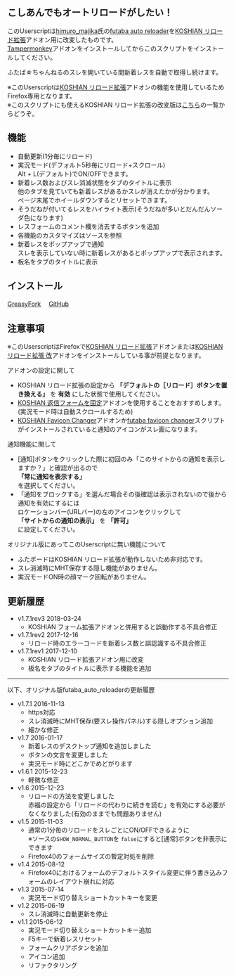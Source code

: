 ## こしあんでもオートリロードがしたい！
このUserscriptは[himuro\_majika](https://github.com/himuro-majika)氏の[futaba auto reloader](https://github.com/himuro-majika/futaba_auto_reloader)を[KOSHIAN リロード拡張](https://addons.mozilla.org/ja/firefox/addon/koshian-reload-futaba/)アドオン用に改変したものです。  
[Tampermonkey](https://addons.mozilla.org/ja/firefox/addon/tampermonkey/)アドオンをインストールしてからこのスクリプトをインストールしてください。  

ふたば☆ちゃんねるのスレを開いている間新着レスを自動で取得し続けます。  

※このUserscriptは[KOSHIAN リロード拡張](https://addons.mozilla.org/ja/firefox/addon/koshian-reload-futaba/)アドオンの機能を使用しているためFirefox専用となります。  
※このスクリプトにも使えるKOSHIAN リロード拡張の改変版は[こちら](https://github.com/akoya-tomo/futaba_auto_reloader_K/wiki)の一覧からどうぞ。


## 機能
* 自動更新(1分毎にリロード)
* 実況モード(デフォルト5秒毎にリロード+スクロール)  
  Alt + L(デフォルト)でON/OFFできます。
* 新着レス数およびスレ消滅状態をタブのタイトルに表示  
  他のタブを見ていても新着レスがあるかスレが消えたかが分かります。  
  ページ末尾でホイールダウンするとリセットできます。  
* そうだねが付いてるレスをハイライト表示(そうだねが多いとだんだんソーダ色になります)
* レスフォームのコメント欄を消去するボタンを追加
* 各機能のカスタマイズはソースを参照
* 新着レスをポップアップで通知  
  スレを表示していない時に新着レスがあるとポップアップで表示されます。
* 板名をタブのタイトルに表示


## インストール
[GreasyFork](https://greasyfork.org/ja/scripts/36235-futaba-auto-reloader-k)　
[GitHub](https://github.com/akoya-tomo/futaba_auto_reloader_K/raw/master/futaba_auto_reloader.user.js)


## 注意事項
※このUserscriptはFirefoxで[KOSHIAN リロード拡張](https://addons.mozilla.org/ja/firefox/addon/koshian-reload-futaba/)アドオンまたは[KOSHIAN リロード拡張 改](https://github.com/akoya-tomo/koshian_reload_futaba_kai)アドオンをインストールしている事が前提となります。

アドオンの設定に関して

* KOSHIAN リロード拡張の設定から **「デフォルトの［リロード］ボタンを置き換える」** を **有効** にした状態で使用してください。  
* [KOSHIAN 返信フォームを固定](https://addons.mozilla.org/ja/firefox/addon/koshian-float-form/)アドオンを使用することをおすすめします。(実況モード時は自動スクロールするため)  
* [KOSHIAN Favicon Changer](https://addons.mozilla.org/ja/firefox/addon/koshian-favicon-changer/)アドオンか[futaba favicon changer](https://greasyfork.org/ja/scripts/39342-futaba-favicon-changer/)スクリプトがインストールされていると通知のアイコンがスレ画になります。  

通知機能に関して

*  [通知]ボタンをクリックした際に初回のみ「このサイトからの通知を表示しますか？」と確認が出るので  
	 **「常に通知を表示する」**  
	 を選択してください。  
*	「通知をブロックする」を選んだ場合その後確認は表示されないので後から通知を有効にするには  
	ロケーションバー(URLバー)の左のアイコンをクリックして  
	 **「サイトからの通知の表示」** を **「許可」**  
	 に設定してください。

オリジナル版にあってこのUserscriptに無い機能について

* ふたボードはKOSHIAN リロード拡張が動作しないため非対応です。
* スレ消滅時にMHT保存する隠し機能がありません。
* 実況モードON時の顔マーク回転がありません。

## 更新履歴

* v1.7.1rev3 2018-03-24
  - KOSHIAN フォーム拡張アドオンと併用すると誤動作する不具合修正
* v1.7.1rev2 2017-12-16
  - リロード時のエラーコードを新着レス数と誤認識する不具合修正
* v1.7.1rev1 2017-12-10
  - KOSHIAN リロード拡張アドオン用に改変
  - 板名をタブのタイトルに表示する機能を追加

***

以下、オリジナル版futaba\_auto\_reloaderの更新履歴  

* v1.7.1 2016-11-13
  - https対応
  - スレ消滅時にMHT保存(要スレ操作パネル)する隠しオプション追加
  - 細かな修正
* v1.7 2016-01-17
  - 新着レスのデスクトップ通知を追加しました
  - ボタンの文言を変更しました
  - 実況モード時にどこかでめどがります
* v1.6.1 2015-12-23
  - 軽微な修正
* v1.6 2015-12-23
  - リロードの方法を変更しました  
    赤福の設定から「リロードの代わりに続きを読む」を有効にする必要がなくなりました(有効のままでも問題ありません)
* v1.5 2015-11-03
  - 通常の1分毎のリロードをスレごとにON/OFFできるように  
    ※ソースの` SHOW_NORMAL_BUTTON `を `false`にすると[通常]ボタンを非表示にできます
  - Firefox40のフォームサイズの暫定対処を削除
* v1.4 2015-08-12
  - Firefox40におけるフォームのデフォルトスタイル変更に伴う書き込みフォームのレイアウト崩れに対応
* v1.3 2015-07-14
  - 実況モード切り替えショートカットキーを変更
* v1.2 2015-06-19
  - スレ消滅時に自動更新を停止
* v1.1 2015-06-12
  - 実況モード切り替えショートカットキー追加
  - F5キーで新着レスリセット
  - フォームクリアボタンを追加
  - アイコン追加
  - リファクタリング
